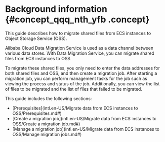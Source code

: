 # Background information {#concept_qqq_nth_yfb .concept}

This guide describes how to migrate shared files from ECS instances to Object Storage Service \(OSS\).

Alibaba Cloud Data Migration Service is used as a data channel between various data stores. With Data Migration Service, you can migrate shared files from ECS instances to OSS.

To migrate these shared files, you only need to enter the data addresses for both shared files and OSS, and then create a migration job. After starting a migration job, you can perform management tasks for the job such as viewing the process and status of the job. Additionally, you can view the list of files to be migrated and the list of files that failed to be migrated.

This guide includes the following sections:

-   [Prerequisites](intl.en-US/Migrate data from ECS instances to OSS/Prerequisites.md#)
-   [Create a migration job](intl.en-US/Migrate data from ECS instances to OSS/Create a migration job.md#)
-   [Manage a migration job](intl.en-US/Migrate data from ECS instances to OSS/Manage migration jobs.md#)

